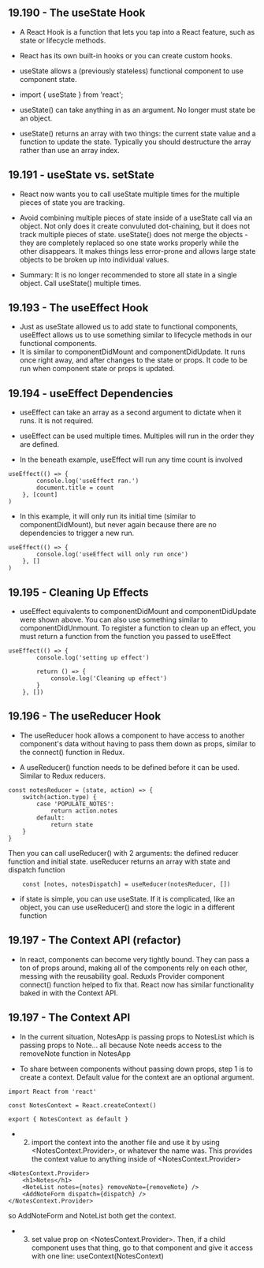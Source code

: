 ## 19.190 - The useState Hook
- A React Hook is a function that lets you tap into a React feature, such as state or lifecycle methods.

- React has its own built-in hooks or you can create custom hooks.

- useState allows a (previously stateless) functional component to use component state.

- import { useState } from 'react';

- useState() can take anything in as an argument. No longer must state be an object.

- useState() returns an array with two things: the current state value and a function to update the state. Typically you should destructure the array rather than use an array index.

## 19.191 - useState vs. setState
- React now wants you to call useState multiple times for the multiple pieces of state you are tracking.

- Avoid combining multiple pieces of state inside of a useState call via an object. Not only does it create convuluted dot-chaining, but it does not track multiple pieces of state. useState() does not merge the objects - they are completely replaced so one state works properly while the other disappears. It makes things less error-prone and allows large state objects to be broken up into individual values.

- Summary: It is no longer recommended to store all state in a single object. Call useState() multiple times.

## 19.193 - The useEffect Hook
- Just as useState allowed us to add state to functional components, useEffect allows us to use something similar to lifecycle methods in our functional components. 
- It is similar to componentDidMount and componentDidUpdate. It runs once right away, and after changes to the state or props. It code to be run when component state or props is updated.

## 19.194 - useEffect Dependencies
- useEffect can take an array as a second argument to dictate when it runs. It is not required.

- useEffect can be used multiple times. Multiples will run in the order they are defined.

- In the beneath example, useEffect will run any time count is involved

```
useEffect(() => {
        console.log('useEffect ran.')
        document.title = count
    }, [count]
)
```

- In this example, it will only run its initial time (similar to componentDidMount), but never again because there are no dependencies to trigger a new run.

```
useEffect(() => {
        console.log('useEffect will only run once')
    }, []
)
```

## 19.195 - Cleaning Up Effects
- useEffect equivalents to componentDidMount and componentDidUpdate were shown above. You can also use something similar to componentDidUnmount. To register a function to clean up an effect, you must return a function from the function you passed to useEffect

```
useEffect(() => {
        console.log('setting up effect')

        return () => {
            console.log('Cleaning up effect')
        }
    }, [])
```

## 19.196 - The useReducer Hook
- The useReducer hook allows a component to have access to another component's data without having to pass them down as props, similar to the connect() function in Redux.

- A useReducer() function needs to be defined before it can be used. Similar to Redux reducers.
```
const notesReducer = (state, action) => {
    switch(action.type) {
        case 'POPULATE_NOTES':
            return action.notes
        default:
            return state
    }
}
```

Then you can call useReducer() with 2 arguments: the defined reducer function and initial state. useReducer returns an array with state and dispatch function

```
    const [notes, notesDispatch] = useReducer(notesReducer, [])
```

- if state is simple, you can use useState. If it is complicated, like an object, you can use useReducer() and store the logic in a different function

## 19.197 - The Context API (refactor)
- In react, components can become very tightly bound. They can pass a ton of props around, making all of the components rely on each other, messing with the reusability goal. Reduxls Provider component connect() function helped to fix that. React now has similar functionality baked in with the Context API.

## 19.197 - The Context API
- In the current situation, NotesApp is passing props to NotesList which is passing props to Note... all because Note needs access to the removeNote function in NotesApp 

- To share between components without passing down props, step 1 is to create a context. Default value for the context are an optional argument.

```
import React from 'react'

const NotesContext = React.createContext()

export { NotesContext as default }
```

- 2) import the context into the another file and use it by using <NotesContext.Provider>, or whatever the name was. This provides the context value to anything inside of <NotesContext.Provider>

```
<NotesContext.Provider>
    <h1>Notes</h1>
    <NoteList notes={notes} removeNote={removeNote} />
    <AddNoteForm dispatch={dispatch} />
</NotesContext.Provider>
```

so AddNoteForm and NoteList both get the context.

- 3) set value prop on <NotesContext.Provider>. Then, if a child component uses that thing, go to that component and give it access with one line: useContext(NotesContext)